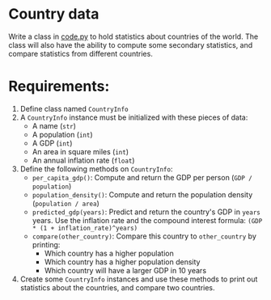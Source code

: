 # Country data

Write a class in [code.py](code.py) to hold statistics about countries of the world. The class will also have the ability to 
compute some secondary statistics, and compare statistics from different countries.

# Requirements:

1. Define class named `CountryInfo`
2. A `CountryInfo` instance must be initialized with these pieces of data:
   * A name (`str`)
   * A population (`int`)
   * A GDP (`int`)
   * An area in square miles (`int`)
   * An annual inflation rate (`float`)
3. Define the following methods on `CountryInfo`:
   * `per_capita_gdp()`: Compute and return the GDP per person (`GDP / population`)
   * `population_density()`: Compute and return the population density (`population / area`)
   * `predicted_gdp(years)`: Predict and return the country's GDP in `years` years. Use the inflation rate and the compound interest formula: `(GDP * (1 + inflation_rate)^years)`
   * `compare(other_country)`: Compare this country to `other_country` by printing:
      * Which country has a higher population
      * Which country has a higher population density
      * Which country will have a larger GDP in 10 years
4. Create some `CountryInfo` instances and use these methods to print out statistics about the countries, and compare two countries.